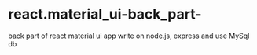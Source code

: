 # react.material_ui-back_part-
back part of react material ui app write on node.js, express and use MySql db
